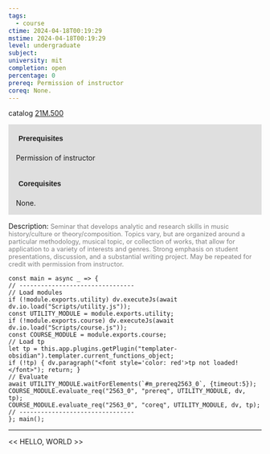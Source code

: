 ```yaml
---
tags:
  - course
ctime: 2024-04-18T00:19:29
mstime: 2024-04-18T00:19:29
level: undergraduate
subject: 
university: mit
completion: open
percentage: 0
prereq: Permission of instructor
coreq: None.
---
```


catalog [21M.500](http://student.mit.edu/catalog/m21Ma.html#21M.500)

<span style="display: block; padding: 15px; background-color: rgb(100, 100, 100, 0.2);"><font id="m_prereq2563_0" style="display: block; font-family: Arial, sans-serif; font-weight: bold; padding: 5px">Prerequisites</font><br><span id="prereq2563_0">Permission of instructor</span></span>
<span style="display: block; padding: 15px; background-color: rgb(100, 100, 100, 0.2);"><font id="m_coreq2563_0" style="display: block; font-family: Arial, sans-serif; font-weight: bold; padding: 5px">Corequisites</font><br><span id="coreq2563_0">None.</span></span>

<font style="">Description:</font>
<font style="color: grey; font-size: 0.8rem;">Seminar that develops analytic and research skills in music history/culture or theory/composition. Topics vary, but are organized around a particular methodology, musical topic, or collection of works, that allow for application to a variety of interests and genres. Strong emphasis on student presentations, discussion, and a substantial writing project. May be repeated for credit with permission from instructor.</font>

```dataviewjs
const main = async _ => {
// --------------------------------
// Load modules
if (!module.exports.utility) dv.executeJs(await dv.io.load("Scripts/utility.js"));
const UTILITY_MODULE = module.exports.utility;
if (!module.exports.course) dv.executeJs(await dv.io.load("Scripts/course.js"));
const COURSE_MODULE = module.exports.course;
// Load tp
let tp = this.app.plugins.getPlugin("templater-obsidian").templater.current_functions_object;
if (!tp) { dv.paragraph("<font style='color: red'>tp not loaded!</font>"); return; }
// Evaluate
await UTILITY_MODULE.waitForElements(`#m_prereq2563_0`, {timeout:5});
COURSE_MODULE.evaluate_req("2563_0", "prereq", UTILITY_MODULE, dv, tp);
COURSE_MODULE.evaluate_req("2563_0", "coreq", UTILITY_MODULE, dv, tp);
// --------------------------------
}; main();
```

---

<< HELLO, WORLD >>
